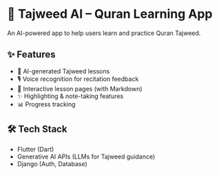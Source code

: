 # 📖 Tajweed AI – Quran Learning App

An AI-powered app to help users learn and practice Quran Tajweed.

## ✨ Features
- 🧠 AI-generated Tajweed lessons  
- 🎙️ Voice recognition for recitation feedback  
- 📑 Interactive lesson pages (with Markdown)  
- ✨ Highlighting & note-taking features  
- 📊 Progress tracking  

## 🛠 Tech Stack
- Flutter (Dart)  
- Generative AI APIs (LLMs for Tajweed guidance)  
- Django (Auth, Database)  
